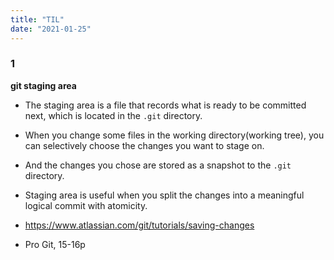 ```yaml
---
title: "TIL"
date: "2021-01-25"
---
```


### 1
**git staging area**
- The staging area is a file that records what is ready to be committed next, which is located in the `.git` directory. 
- When you change some files in the working directory(working tree), you can selectively choose the changes you want to stage on. 
- And the changes you chose are stored as a snapshot to the `.git` directory. 
- Staging area is useful when you split the changes into a meaningful logical commit with atomicity.

- <https://www.atlassian.com/git/tutorials/saving-changes>
- Pro Git, 15-16p
